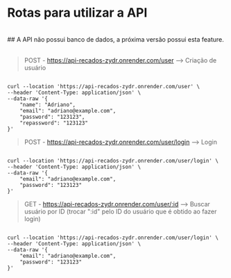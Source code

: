 # Rotas para utilizar a API
<br>
## A API não possui banco de dados, a próxima versão possui esta feature.
<br>
<br>

> POST - https://api-recados-zydr.onrender.com/user --> Criação de usuário
```

curl --location 'https://api-recados-zydr.onrender.com/user' \
--header 'Content-Type: application/json' \
--data-raw '{
    "name": "Adriano",
    "email": "adriano@example.com",
    "password": "123123",
    "repassword": "123123"
}'

```

> POST - https://api-recados-zydr.onrender.com/user/login --> Login
```

curl --location 'https://api-recados-zydr.onrender.com/user/login' \
--header 'Content-Type: application/json' \
--data-raw '{
    "email": "adriano@example.com",
    "password": "123123"
}'

```

> GET - https://api-recados-zydr.onrender.com/user/:id --> Buscar usuário por ID (trocar ":id" pelo ID do usuário que é obtido ao fazer login)
```

curl --location 'https://api-recados-zydr.onrender.com/user/login' \
--header 'Content-Type: application/json' \
--data-raw '{
    "email": "adriano@example.com",
    "password": "123123"
}'

```

